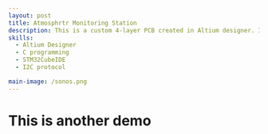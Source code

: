 ```yaml
---
layout: post
title: Atmosphrtr Monitoring Station
description: This is a custom 4-layer PCB created in Altium designer. It has a STM32 microcontroller, temperature/humidity sensor, ambient light sensor, GPIO pin header, and dual power input (USB and battery). 
skills: 
  - Altium Designer
  - C programming
  - STM32CubeIDE 
  - I2C protocol

main-image: /sonos.png
---
```


# This is another demo

